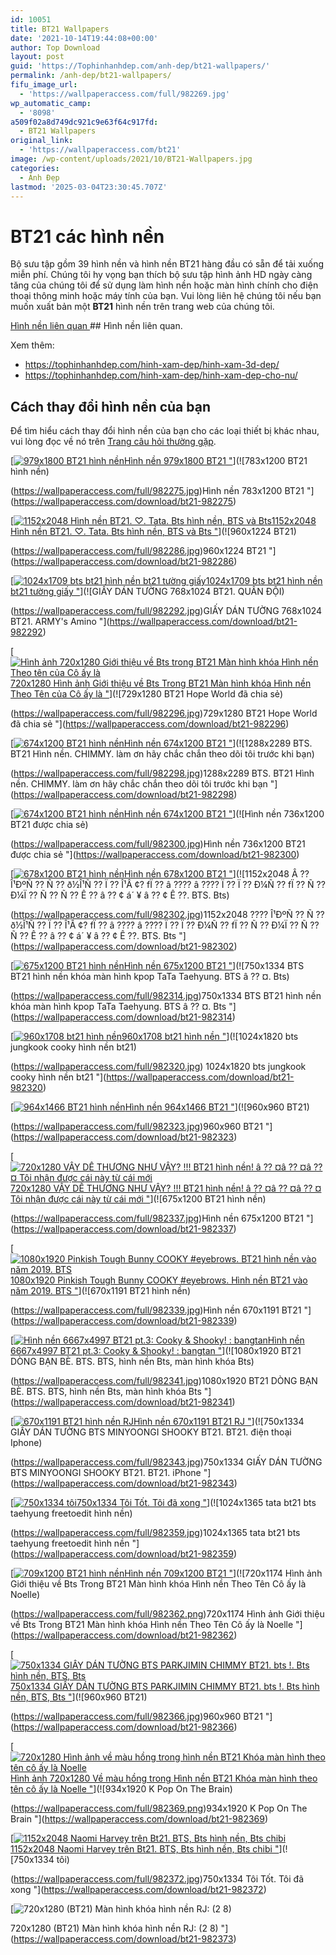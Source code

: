 ```yaml
---
id: 10051
title: BT21 Wallpapers
date: '2021-10-14T19:44:08+00:00'
author: Top Download
layout: post
guid: 'https://Tophinhanhdep.com/anh-dep/bt21-wallpapers/'
permalink: /anh-dep/bt21-wallpapers/
fifu_image_url:
  - 'https://wallpaperaccess.com/full/982269.jpg'
wp_automatic_camp:
  - '8098'
a509f02a8d749dc921c9e63f64c917fd:
  - BT21 Wallpapers
original_link:
  - 'https://wallpaperaccess.com/bt21'
image: /wp-content/uploads/2021/10/BT21-Wallpapers.jpg
categories:
  - Ảnh Đẹp
lastmod: '2025-03-04T23:30:45.707Z'
---
```

# BT21 các hình nền

Bộ sưu tập gồm 39 hình nền và hình nền BT21 hàng đầu có sẵn để tải xuống miễn phí. Chúng tôi hy vọng bạn thích bộ sưu tập hình ảnh HD ngày càng tăng của chúng tôi để sử dụng làm hình nền hoặc màn hình chính cho điện thoại thông minh hoặc máy tính của bạn. Vui lòng liên hệ chúng tôi nếu bạn muốn xuất bản một **BT21** hình nền trên trang web của chúng tôi.

[Hình nền liên quan ](#related) ## Hình nền liên quan.

   
 Xem thêm:

   
- <https://tophinhanhdep.com/hinh-xam-dep/hinh-xam-3d-dep/>
- <https://tophinhanhdep.com/hinh-xam-dep/hinh-xam-dep-cho-nu/>

## Cách thay đổi hình nền của bạn

Để tìm hiểu cách thay đổi hình nền của bạn cho các loại thiết bị khác nhau, vui lòng đọc về nó trên [Trang câu hỏi thường gặp](https://tophinhanhdep.com/faq/).

  
[[![979x1800 BT21 hình nền](https://wallpaperaccess.com/full/982269.jpg)Hình nền 979x1800 BT21 "](https://wallpaperaccess.com/download/bt21-982269)](![783x1200 BT21 hình nền)

(https://wallpaperaccess.com/full/982275.jpg)Hình nền 783x1200 BT21 "](https://wallpaperaccess.com/download/bt21-982275)

[[![1152x2048 Hình nền BT21.  ♡.  Tata.  Bts hình nền, BTS và Bts](https://wallpaperaccess.com/full/982285.jpg)1152x2048 Hình nền BT21. ♡. Tata. Bts hình nền, BTS và Bts "](https://wallpaperaccess.com/download/bt21-982285)](![960x1224 BT21)

(https://wallpaperaccess.com/full/982286.jpg)960x1224 BT21 "](https://wallpaperaccess.com/download/bt21-982286)

[[![1024x1709 bts bt21 hình nền bt21 tường giấy](https://wallpaperaccess.com/full/982290.jpg)1024x1709 bts bt21 hình nền bt21 tường giấy "](https://wallpaperaccess.com/download/bt21-982290)](![GIẤY DÁN TƯỜNG 768x1024 BT21.  QUÂN ĐỘI)

(https://wallpaperaccess.com/full/982292.jpg)GIẤY DÁN TƯỜNG 768x1024 BT21. ARMY's Amino "](https://wallpaperaccess.com/download/bt21-982292)

[[![Hình ảnh 720x1280 Giới thiệu về Bts trong BT21 Màn hình khóa Hình nền Theo tên của Cô ấy là](https://wallpaperaccess.com/full/982294.png) 720x1280 Hình ảnh Giới thiệu về Bts Trong BT21 Màn hình khóa Hình nền Theo Tên của Cô ấy là "](https://wallpaperaccess.com/download/bt21-982294)](![729x1280 BT21 Hope World đã chia sẻ)

(https://wallpaperaccess.com/full/982296.jpg)729x1280 BT21 Hope World đã chia sẻ "](https://wallpaperaccess.com/download/bt21-982296)

[[![674x1200 BT21 hình nền](https://wallpaperaccess.com/full/982297.jpg)Hình nền 674x1200 BT21 "](https://wallpaperaccess.com/download/bt21-982297)](![1288x2289 BTS.  BT21 Hình nền.  CHIMMY.  làm ơn hãy chắc chắn theo dõi tôi trước khi bạn)

(https://wallpaperaccess.com/full/982298.jpg)1288x2289 BTS. BT21 Hình nền. CHIMMY. làm ơn hãy chắc chắn theo dõi tôi trước khi bạn "](https://wallpaperaccess.com/download/bt21-982298)

[[![674x1200 BT21 hình nền](https://wallpaperaccess.com/full/982299.jpg)Hình nền 674x1200 BT21 "](https://wallpaperaccess.com/download/bt21-982299)](![Hình nền 736x1200 BT21 được chia sẻ)

(https://wallpaperaccess.com/full/982300.jpg)Hình nền 736x1200 BT21 được chia sẻ "](https://wallpaperaccess.com/download/bt21-982300)

[[![678x1200 BT21 hình nền](https://wallpaperaccess.com/full/982301.jpg)Hình nền 678x1200 BT21 "](https://wallpaperaccess.com/download/bt21-982301)](![1152x2048 Â ?? Î¹ÐºÑ ??  Ñ ​​?? ð½Î¹Ñ ??  Ï ?? Î¹Â ¢?  fÏ ?? â ???? â ???? Ï ?? Ï ??  Ð¼Ñ ??  fÏ ?? Ñ ??  Ð¼Ï ?? Ñ ?? Ñ ??  Ê ?? â ?? ¢ á´ ¥ â ?? ¢ Ê ??.  BTS.  Bts)

(https://wallpaperaccess.com/full/982302.jpg)1152x2048 ???? Î¹ÐºÑ ?? Ñ ​​?? ð½Î¹Ñ ?? Ï ?? Î¹Â ¢? fÏ ?? â ???? â ???? Ï ?? Ï ?? Ð¼Ñ ?? fÏ ?? Ñ ?? Ð¼Ï ?? Ñ ?? Ñ ?? Ê ?? â ?? ¢ á´ ¥ â ?? ¢ Ê ??. BTS. Bts "](https://wallpaperaccess.com/download/bt21-982302)

[[![675x1200 BT21 hình nền](https://wallpaperaccess.com/full/982313.jpg)Hình nền 675x1200 BT21 "](https://wallpaperaccess.com/download/bt21-982313)](![750x1334 BTS BT21 hình nền khóa màn hình kpop TaTa Taehyung.  BTS â ?? ¤.  Bts)

(https://wallpaperaccess.com/full/982314.jpg)750x1334 BTS BT21 hình nền khóa màn hình kpop TaTa Taehyung. BTS â ?? ¤. Bts "](https://wallpaperaccess.com/download/bt21-982314)

[[![960x1708 bt21 hình nền](https://wallpaperaccess.com/full/982319.png)960x1708 bt21 hình nền "](https://wallpaperaccess.com/download/bt21-982319)](![1024x1820 bts jungkook cooky hình nền bt21)

(https://wallpaperaccess.com/full/982320.jpg) 1024x1820 bts jungkook cooky hình nền bt21 "](https://wallpaperaccess.com/download/bt21-982320)

[[![964x1466 BT21 hình nền](https://wallpaperaccess.com/full/982321.jpg)Hình nền 964x1466 BT21 "](https://wallpaperaccess.com/download/bt21-982321)](![960x960 BT21)

(https://wallpaperaccess.com/full/982323.jpg)960x960 BT21 "](https://wallpaperaccess.com/download/bt21-982323)

[[![720x1280 VẬY DỄ THƯƠNG NHƯ VẬY? !!!  BT21 hình nền!  â ?? ¤â ?? ¤â ?? ¤ Tôi nhận được cái này từ cái mới](https://wallpaperaccess.com/full/982334.png)720x1280 VẬY DỄ THƯƠNG NHƯ VẬY? !!! BT21 hình nền! â ?? ¤â ?? ¤â ?? ¤ Tôi nhận được cái này từ cái mới "](https://wallpaperaccess.com/download/bt21-982334)](![675x1200 BT21 hình nền)

(https://wallpaperaccess.com/full/982337.jpg)Hình nền 675x1200 BT21 "](https://wallpaperaccess.com/download/bt21-982337)

[[![1080x1920 Pinkish Tough Bunny COOKY #eyebrows.  BT21 hình nền vào năm 2019. BTS](https://wallpaperaccess.com/full/982338.jpg)1080x1920 Pinkish Tough Bunny COOKY #eyebrows. Hình nền BT21 vào năm 2019. BTS "](https://wallpaperaccess.com/download/bt21-982338)](![670x1191 BT21 hình nền)

(https://wallpaperaccess.com/full/982339.jpg)Hình nền 670x1191 BT21 "](https://wallpaperaccess.com/download/bt21-982339)

[[![Hình nền 6667x4997 BT21 pt.3: Cooky & Shooky!  : bangtan](https://wallpaperaccess.com/full/982340.jpg)Hình nền 6667x4997 BT21 pt.3: Cooky &amp; Shooky! : bangtan "](https://wallpaperaccess.com/download/bt21-982340)](![1080x1920 BT21 DÒNG BẠN BÈ.  BTS.  BTS, hình nền Bts, màn hình khóa Bts)

(https://wallpaperaccess.com/full/982341.jpg)1080x1920 BT21 DÒNG BẠN BÈ. BTS. BTS, hình nền Bts, màn hình khóa Bts "](https://wallpaperaccess.com/download/bt21-982341)

[[![670x1191 BT21 hình nền RJ](https://wallpaperaccess.com/full/982342.jpg)Hình nền 670x1191 BT21 RJ "](https://wallpaperaccess.com/download/bt21-982342)](![750x1334 GIẤY DÁN TƯỜNG BTS MINYOONGI SHOOKY BT21.  BT21.  điện thoại Iphone)

(https://wallpaperaccess.com/full/982343.jpg)750x1334 GIẤY DÁN TƯỜNG BTS MINYOONGI SHOOKY BT21. BT21. iPhone "](https://wallpaperaccess.com/download/bt21-982343)

[[![750x1334 tôi](https://wallpaperaccess.com/full/982357.jpg)750x1334 Tôi Tốt. Tôi đã xong "](https://wallpaperaccess.com/download/bt21-982357)](![1024x1365 tata bt21 bts taehyung freetoedit hình nền)

(https://wallpaperaccess.com/full/982359.jpg)1024x1365 tata bt21 bts taehyung freetoedit hình nền "](https://wallpaperaccess.com/download/bt21-982359)

[[![709x1200 BT21 hình nền](https://wallpaperaccess.com/full/982360.jpg)Hình nền 709x1200 BT21 "](https://wallpaperaccess.com/download/bt21-982360)](![720x1174 Hình ảnh Giới thiệu về Bts Trong BT21 Màn hình khóa Hình nền Theo Tên Cô ấy là Noelle)

(https://wallpaperaccess.com/full/982362.png)720x1174 Hình ảnh Giới thiệu về Bts Trong BT21 Màn hình khóa Hình nền Theo Tên Cô ấy là Noelle "](https://wallpaperaccess.com/download/bt21-982362)

[[![750x1334 GIẤY DÁN TƯỜNG BTS PARKJIMIN CHIMMY BT21.  bts !.  Bts hình nền, BTS, Bts](https://wallpaperaccess.com/full/982365.jpg)750x1334 GIẤY DÁN TƯỜNG BTS PARKJIMIN CHIMMY BT21. bts !. Bts hình nền, BTS, Bts "](https://wallpaperaccess.com/download/bt21-982365)](![960x960 BT21)

(https://wallpaperaccess.com/full/982366.jpg)960x960 BT21 "](https://wallpaperaccess.com/download/bt21-982366)

[[![720x1280 Hình ảnh về màu hồng trong hình nền BT21 Khóa màn hình theo tên cô ấy là Noelle](https://wallpaperaccess.com/full/982368.png)Hình ảnh 720x1280 Về màu hồng trong Hình nền BT21 Khóa màn hình theo tên cô ấy là Noelle "](https://wallpaperaccess.com/download/bt21-982368)](![934x1920 K Pop On The Brain)

(https://wallpaperaccess.com/full/982369.png)934x1920 K Pop On The Brain "](https://wallpaperaccess.com/download/bt21-982369)

[[![1152x2048 Naomi Harvey trên Bt21.  BTS, Bts hình nền, Bts chibi](https://wallpaperaccess.com/full/982371.jpg)1152x2048 Naomi Harvey trên Bt21. BTS, Bts hình nền, Bts chibi "](https://wallpaperaccess.com/download/bt21-982371)](![750x1334 tôi)

(https://wallpaperaccess.com/full/982372.jpg)750x1334 Tôi Tốt. Tôi đã xong "](https://wallpaperaccess.com/download/bt21-982372)

[![720x1280 (BT21) Màn hình khóa hình nền RJ: (2 8)](https://wallpaperaccess.com/full/982373.jpg)

720x1280 (BT21) Màn hình khóa hình nền RJ: (2 8) "](https://wallpaperaccess.com/download/bt21-982373)
